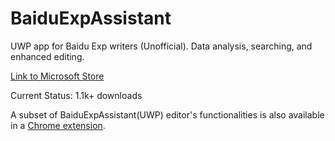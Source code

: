 # BaiduExpAssistant
UWP app for Baidu Exp writers (Unofficial). Data analysis, searching, and enhanced editing.  

[Link to Microsoft Store](<https://www.microsoft.com/en-us/p/%E7%99%BE%E5%BA%A6%E7%BB%8F%E9%AA%8C%E4%B8%AA%E4%BA%BA%E5%8A%A9%E6%89%8B/9n4xxp4p385d?activetab=pivot:overviewtab>)  

Current Status: 1.1k+ downloads  

A subset of BaiduExpAssistant(UWP) editor's functionalities is also available in a [Chrome extension](https://chrome.google.com/webstore/detail/ankgklgfkanhkeodnfjhecfhcjccpacm).
